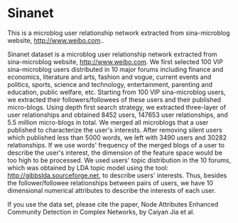 # Sinanet
This is a microblog user relationship network extracted from sina-microblog website, http://www.weibo.com..

Sinanet dataset is a microblog user relationship network extracted from sina-microblog website, http://www.weibo.com. We first selected 100 VIP sina-microblog users distributed in 10 major forums including finance and economics, literature and arts, fashion and vogue, current events and politics, sports, science and technology, entertainment, parenting and education, public welfare, etc. Starting from 100 VIP sina-microblog users, we extracted their followers/followees of these users and their published micro-blogs. Using depth first search strategy, we extracted three-layer of user relationships and obtained 8452 users, 147653 user relationships, and 5.5 million micro-blogs in total. We merged all microblogs that a user published to characterize the user's interests. After removing silent users which published less than 5000 words, we left with 3490 users and 30282 relationships. If we use words' frequency of the merged blogs of a user to describe the user's interest, the dimension of the feature space would be too high to be processed. We used users' topic distribution in the 10 forums, which was obtained by LDA topic model using the tool: http://gibbslda.sourceforge.net, to describe users' interests. Thus, besides the follower/followee relationships between pairs of users, we have 10 dimensional numerical attributes to describe the interests of each user.

If you use the data set, please cite the paper, Node Attributes Enhanced Community Detection in Complex Networks, by Caiyan Jia et al.

